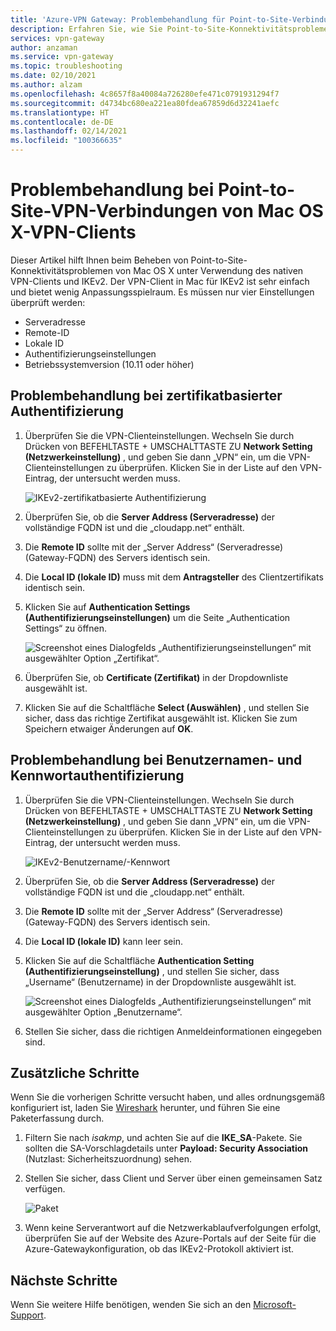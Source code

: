 ```yaml
---
title: 'Azure-VPN Gateway: Problembehandlung für Point-to-Site-Verbindungen: Mac OS X-Clients'
description: Erfahren Sie, wie Sie Point-to-Site-Konnektivitätsprobleme von Mac OS X unter Verwendung des nativen VPN-Clients und IKEv2 beheben.
services: vpn-gateway
author: anzaman
ms.service: vpn-gateway
ms.topic: troubleshooting
ms.date: 02/10/2021
ms.author: alzam
ms.openlocfilehash: 4c8657f8a40084a726280efe471c0791931294f7
ms.sourcegitcommit: d4734bc680ea221ea80fdea67859d6d32241aefc
ms.translationtype: HT
ms.contentlocale: de-DE
ms.lasthandoff: 02/14/2021
ms.locfileid: "100366635"
---
```

# <a name="troubleshoot-point-to-site-vpn-connections-from-mac-os-x-vpn-clients"></a>Problembehandlung bei Point-to-Site-VPN-Verbindungen von Mac OS X-VPN-Clients

Dieser Artikel hilft Ihnen beim Beheben von Point-to-Site-Konnektivitätsproblemen von Mac OS X unter Verwendung des nativen VPN-Clients und IKEv2. Der VPN-Client in Mac für IKEv2 ist sehr einfach und bietet wenig Anpassungsspielraum. Es müssen nur vier Einstellungen überprüft werden:

* Serveradresse
* Remote-ID
* Lokale ID
* Authentifizierungseinstellungen
* Betriebssystemversion (10.11 oder höher)


## <a name="troubleshoot-certificate-based-authentication"></a><a name="VPNClient"></a> Problembehandlung bei zertifikatbasierter Authentifizierung
1. Überprüfen Sie die VPN-Clienteinstellungen. Wechseln Sie durch Drücken von BEFEHLTASTE + UMSCHALTTASTE ZU **Network Setting (Netzwerkeinstellung)** , und geben Sie dann „VPN“ ein, um die VPN-Clienteinstellungen zu überprüfen. Klicken Sie in der Liste auf den VPN-Eintrag, der untersucht werden muss.

   ![IKEv2-zertifikatbasierte Authentifizierung](./media/vpn-gateway-troubleshoot-point-to-site-osx-ikev2/ikev2cert1.jpg)
2. Überprüfen Sie, ob die **Server Address (Serveradresse)** der vollständige FQDN ist und die „cloudapp.net“ enthält.
3. Die **Remote ID** sollte mit der „Server Address“ (Serveradresse) (Gateway-FQDN) des Servers identisch sein.
4. Die **Local ID (lokale ID)** muss mit dem **Antragsteller** des Clientzertifikats identisch sein.
5. Klicken Sie auf **Authentication Settings (Authentifizierungseinstellungen)** um die Seite „Authentication Settings“ zu öffnen.

   ![Screenshot eines Dialogfelds „Authentifizierungseinstellungen“ mit ausgewählter Option „Zertifikat“.](./media/vpn-gateway-troubleshoot-point-to-site-osx-ikev2/ikev2auth2.jpg)
6. Überprüfen Sie, ob **Certificate (Zertifikat)** in der Dropdownliste ausgewählt ist.
7. Klicken Sie auf die Schaltfläche **Select (Auswählen)** , und stellen Sie sicher, dass das richtige Zertifikat ausgewählt ist. Klicken Sie zum Speichern etwaiger Änderungen auf **OK**.

## <a name="troubleshoot-username-and-password-authentication"></a><a name="ikev2"></a> Problembehandlung bei Benutzernamen- und Kennwortauthentifizierung

1. Überprüfen Sie die VPN-Clienteinstellungen. Wechseln Sie durch Drücken von BEFEHLTASTE + UMSCHALTTASTE ZU **Network Setting (Netzwerkeinstellung)** , und geben Sie dann „VPN“ ein, um die VPN-Clienteinstellungen zu überprüfen. Klicken Sie in der Liste auf den VPN-Eintrag, der untersucht werden muss.

   ![IKEv2-Benutzername/-Kennwort](./media/vpn-gateway-troubleshoot-point-to-site-osx-ikev2/ikev2user3.jpg)
2. Überprüfen Sie, ob die **Server Address (Serveradresse)** der vollständige FQDN ist und die „cloudapp.net“ enthält.
3. Die **Remote ID** sollte mit der „Server Address“ (Serveradresse) (Gateway-FQDN) des Servers identisch sein.
4. Die **Local ID (lokale ID)** kann leer sein.
5. Klicken Sie auf die Schaltfläche **Authentication Setting (Authentifizierungseinstellung)** , und stellen Sie sicher, dass „Username“ (Benutzername) in der Dropdownliste ausgewählt ist.

   ![Screenshot eines Dialogfelds „Authentifizierungseinstellungen“ mit ausgewählter Option „Benutzername“.](./media/vpn-gateway-troubleshoot-point-to-site-osx-ikev2/ikev2auth4.png)
6. Stellen Sie sicher, dass die richtigen Anmeldeinformationen eingegeben sind.

## <a name="additional-steps"></a><a name="additional"></a>Zusätzliche Schritte

Wenn Sie die vorherigen Schritte versucht haben, und alles ordnungsgemäß konfiguriert ist, laden Sie [Wireshark](https://www.wireshark.org/#download) herunter, und führen Sie eine Paketerfassung durch.

1. Filtern Sie nach *isakmp*, und achten Sie auf die **IKE_SA**-Pakete. Sie sollten die SA-Vorschlagdetails unter **Payload: Security Association** (Nutzlast: Sicherheitszuordnung) sehen. 
2. Stellen Sie sicher, dass Client und Server über einen gemeinsamen Satz verfügen.

   ![Paket](./media/vpn-gateway-troubleshoot-point-to-site-osx-ikev2/packet5.jpg) 
  
3. Wenn keine Serverantwort auf die Netzwerkablaufverfolgungen erfolgt, überprüfen Sie auf der Website des Azure-Portals auf der Seite für die Azure-Gatewaykonfiguration, ob das IKEv2-Protokoll aktiviert ist.

## <a name="next-steps"></a>Nächste Schritte
Wenn Sie weitere Hilfe benötigen, wenden Sie sich an den [Microsoft-Support](https://portal.azure.com/?#blade/Microsoft_Azure_Support/HelpAndSupportBlade).
